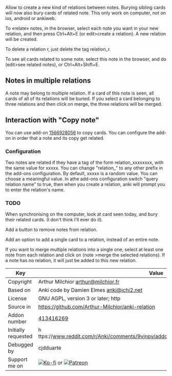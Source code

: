 Allow to create a new kind of relations between notes.
Burying sibling cards will now also bury cards of related note.
This only work on computer, not on ios, android or ankiweb.

To «relate» notes, in the browser, select each note you want in your new relation, and then press Ctrl+Alt+E (or edit>create a relation).
A new relation will be created.

To delete a relation r, just delete the tag relation_r.

To see all cards related to some note, select this note in the browser, and do (edit>see related notes), or Ctrl+Alt+Shift+E.

## Notes in multiple relations
A note may belong to multiple relation. If a card of this note is seen, all cards of all of its relations will be buried.
If you select a card belonging to three relations and then click on merge, the three relations will be merged.

## Interaction with "Copy note"
You can use add-on
[1566928056](https://ankiweb.net/shared/info/1566928056) to copy
cards. You can configure the add-on in order that a note and its copy
get related.

### Configuration
Two notes are related if they have a tag of the form relation_xxxxxxxx, with the same value for xxxxx.
You can change "relation_" to any other prefix in the add-ons configuration. By default, xxxxx is a random value.
You can choose a meaningful value.
In athe add-ons configuration switch "query relation name" to true, then when you create a relation, anki will prompt you to enter the relation's name.

### TODO

When synchronising on the computer, look at card seen today, and bury their related cards. (I don't think I'll ever do it).

Add a button to remove notes from relation.

Add an option to add a single card to a relation, instead of an entire note.

If you want to merge multiple relations into a single one, select at least one note from each relation and click on (note >merge the selected relations).
If a note has no relation, it will just be added to this new relation.

Key         |Value
------------|-------------------------------------------------------------------
Copyright   |Arthur Milchior <arthur@milchior.fr>
Based on    |Anki code by Damien Elmes <anki@ichi2.net>
License     |GNU AGPL, version 3 or later; http|//www.gnu.org/licenses/agpl.html
Source in   | https://github.com/Arthur-Milchior/anki-relation
Addon number| [413416269](https://ankiweb.net/shared/info/413416269)
Initially requested|h ttps://www.reddit.com/r/Anki/comments/9vjnpv/addon_idea_manually_marking_notes_as_related/
Debugged by |cjdduarte
Support me on| [![Ko-fi](https://ko-fi.com/img/Kofi_Logo_Blue.svg)](https://Ko-fi.com/arthurmilchior) or [![Patreon](http://www.milchior.fr/patreon.png)](https://www.patreon.com/bePatron?u=146206)
